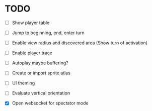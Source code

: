 TODO
====

- [ ] Show player table
- [ ] Jump to beginning, end, enter turn
- [ ] Enable view radius and discovered area (Show turn of activation)
- [ ] Enable player trace
- [ ] Autoplay maybe buffering?
- [ ] Create or import sprite atlas
- [ ] UI theming
- [ ] Evaluate vertical orientation


- [X] Open websocket for spectator mode
